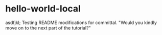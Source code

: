 # hello-world-local
asdfjkl;
Testing README modifications for committal. 
"Would you kindly move on to the next part of the tutorial?"
